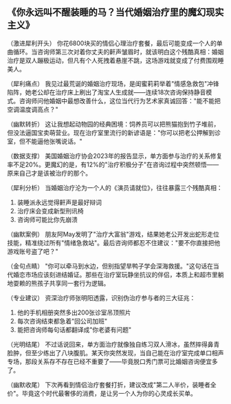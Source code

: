

## 《你永远叫不醒装睡的马？当代婚姻治疗里的魔幻现实主义》

（激进犀利开头）
你花6800块买的情侣心理治疗套餐，最后可能变成一个人的单曲循环。当咨询师第三次对着你丈夫的鼾声皱眉时，就该明白这个残酷真相：婚姻治疗是双人蹦极运动，但凡有个人死拽着悬崖不跳，这场游戏就变成了付费围观睡美人。

（犀利痛点）
我见过最荒诞的婚姻治疗现场，是闺蜜莉莉举着"情感急救包"冲锋陷阵，她老公却在治疗床上刷出了淘宝人生成就——连续18次咨询保持静音模式。咨询师问他婚姻中最想改善什么，这位当代行为艺术家真诚回答："能不能把空调温度调高点？"

（幽默转折）
这让我想起动物园的经典困境：饲养员可以把熊猫抱到竹子堆前，但没法逼国宝卖萌营业。现在治疗室里流行的新谚语是："你可以把老公押解到诊室，但不能逼他张嘴说话。"

（数据支撑）
美国婚姻治疗协会2023年的报告显示，单方面参与治疗的关系修复率不足20%。更魔幻的是，有12%的"治疗积极分子"在咨询过程中突然顿悟——原来自己才是该被治疗的那个。

（犀利分析）
当婚姻治疗沦为一个人的《演员请就位》，往往暴露三个残酷真相：
1. 装睡派永远觉得鼾声是最好辩词
2. 治疗床会变成新型刑讯椅
3. 咨询师可能比你先崩溃

（幽默案例）
朋友阿May发明了"治疗大富翁"游戏，结果她老公开发出蛇形走位技能，精准绕过所有"情绪急救站"。最后咨询师都忍不住建议："要不你直接把他游戏账号盗了吧？"

（金句点睛）
"你可以牵马到水边，但别指望旱鸭子学会深海救援。"这句话在当代婚恋市场应该刻进结婚证。那些在治疗室玩静坐抗议的伴侣，本质上和超市里躺地耍赖的熊孩子共享同一套行为逻辑。

（专业建议）
资深治疗师张明阳透露，识别伪治疗参与者的三大征兆：
1. 他的手机相册突然多出200张诊室吊顶照片
2. 每次咨询结束都急着"回公司加班"
3. 能把咨询师每句话都翻译成"你老婆有问题"

（光明结尾）
不过话说回来，单方面治疗就像独自练习双人滑冰，虽然摔得鼻青脸肿，但至少练出了八块腹肌。某天你突然发现，当自己能在治疗室完成单口相声专场，那段关系存不存在已经不重要了——毕竟脱口秀门票可比婚姻咨询便宜多了。

（幽默收尾）
下次再看到情侣治疗套餐打折，建议改成"第二人半价，装睡者全价"。毕竟这个时代最奢侈的消费，是让另一个人为你的心灵成长买单。
